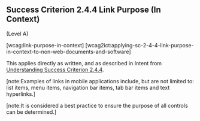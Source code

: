 ## Success Criterion 2.4.4 Link Purpose (In Context)

(Level A)

[wcag:link-purpose-in-context]
[wcag2ict:applying-sc-2-4-4-link-purpose-in-context-to-non-web-documents-and-software]

This applies directly as written, and as described in Intent from [Understanding Success Criterion 2.4.4](https://www.w3.org/WAI/WCAG22/Understanding/link-purpose-in-context#intent).

[note:Examples of links in mobile applications include, but are not limited to: list items, menu items, navigation bar items, tab bar items and text hyperlinks.]

[note:It is considered a best practice to ensure the purpose of all controls can be determined.]
